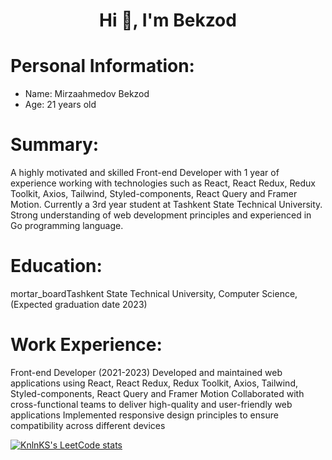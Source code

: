 <h1 align="center">Hi 👋, I'm Bekzod</h1>

# Personal Information:
- Name: Mirzaahmedov Bekzod
- Age: 21 years old
# Summary:
A highly motivated and skilled Front-end Developer with 1 year of experience working with technologies such as React, React Redux, Redux Toolkit, Axios, Tailwind, Styled-components, React Query and Framer Motion. Currently a 3rd year student at Tashkent State Technical University. Strong understanding of web development principles and experienced in Go programming language.
# Education:
mortar_boardTashkent State Technical University, Computer Science, (Expected graduation date 2023)
# Work Experience:
Front-end Developer (2021-2023)
Developed and maintained web applications using React, React Redux, Redux Toolkit, Axios, Tailwind, Styled-components, React Query and Framer Motion
Collaborated with cross-functional teams to deliver high-quality and user-friendly web applications
Implemented responsive design principles to ensure compatibility across different devices

[![KnlnKS's LeetCode stats](https://leetcode-stats-six.vercel.app/?username=mirzaahmedov)](https://leetcode.com/mirzaahmedov)
